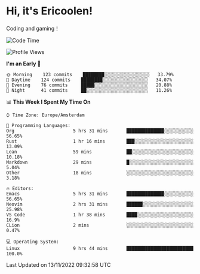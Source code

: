 # Hi, it's Ericoolen!
Coding and gaming！

<!--START_SECTION:waka-->
![Code Time](http://img.shields.io/badge/Code%20Time-521%20hrs-blue)

![Profile Views](http://img.shields.io/badge/Profile%20Views-0-blue)

**I'm an Early 🐤** 

```text
🌞 Morning    123 commits    ████████░░░░░░░░░░░░░░░░░   33.79% 
🌆 Daytime    124 commits    ████████░░░░░░░░░░░░░░░░░   34.07% 
🌃 Evening    76 commits     █████░░░░░░░░░░░░░░░░░░░░   20.88% 
🌙 Night      41 commits     ██░░░░░░░░░░░░░░░░░░░░░░░   11.26%

```


📊 **This Week I Spent My Time On** 

```text
⌚︎ Time Zone: Europe/Amsterdam

💬 Programming Languages: 
Org                      5 hrs 31 mins       ██████████████░░░░░░░░░░░   56.65% 
Rust                     1 hr 16 mins        ███░░░░░░░░░░░░░░░░░░░░░░   13.09% 
Lean                     59 mins             ██░░░░░░░░░░░░░░░░░░░░░░░   10.18% 
Markdown                 29 mins             █░░░░░░░░░░░░░░░░░░░░░░░░   5.04% 
Other                    18 mins             ░░░░░░░░░░░░░░░░░░░░░░░░░   3.18%

🔥 Editors: 
Emacs                    5 hrs 31 mins       ██████████████░░░░░░░░░░░   56.65% 
Neovim                   2 hrs 31 mins       ██████░░░░░░░░░░░░░░░░░░░   25.98% 
VS Code                  1 hr 38 mins        ████░░░░░░░░░░░░░░░░░░░░░   16.9% 
CLion                    2 mins              ░░░░░░░░░░░░░░░░░░░░░░░░░   0.47%

💻 Operating System: 
Linux                    9 hrs 44 mins       █████████████████████████   100.0%

```


 Last Updated on 13/11/2022 09:32:58 UTC
<!--END_SECTION:waka-->

